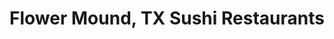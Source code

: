 ---
layout: city
title: Flower Mound, TX Sushi Restaurants
permalink: /texas/flower-mound/
stateAbbr: TX
stateName: Texas
cityName: Flower Mound

---